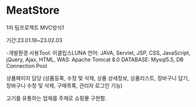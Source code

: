 # MeatStore
1차 팀프로젝트 MVC방식1

기간:23.01.18~23.02.03

-개발환경
사용Tool: 이클립스LUNA
언어: JAVA, Servlet, JSP, CSS, JavaScript, jQuery, Ajax, HTML,
WAS: Apache Tomcat 8.0
DATABASE: Mysql5.5, DB Connection Pool

상품페이지 담당
(상품등록, 수정 및 삭제, 상품 상세정보, 상품리스트, 장바구니 담기, 장바구니 수정 및 삭제, 구매목록, 관리자 로그인 기능) 

고기를 유통하는 업체를 주제로 쇼핑몰 구현함.
